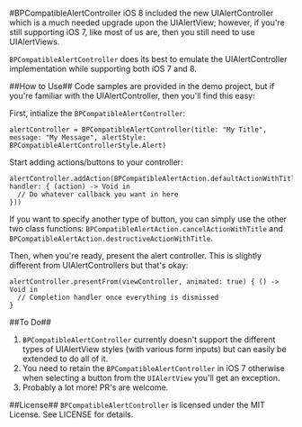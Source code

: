 #BPCompatibleAlertController
iOS 8 included the new UIAlertController which is a much needed upgrade upon the UIAlertView; however, if you're still supporting iOS 7, like most of us are, then you still need to use UIAlertViews.

`BPCompatibleAlertController` does its best to emulate the UIAlertController implementation while supporting both iOS 7 and 8.

##How to Use##
Code samples are provided in the demo project, but if you're familiar with the UIAlertController, then you'll find this easy:

First, intialize the `BPCompatibleAlertController`:
```
alertController = BPCompatibleAlertController(title: "My Title", message: "My Message", alertStyle: BPCompatibleAlertControllerStyle.Alert)
```

Start adding actions/buttons to your controller:
```
alertController.addAction(BPCompatibleAlertAction.defaultActionWithTitle("Default", handler: { (action) -> Void in
  // Do whatever callback you want in here
}))
```
If you want to specify another type of button, you can simply use the other two class functions: `BPCompatibleAlertAction.cancelActionWithTitle` and `BPCompatibleAlertAction.destructiveActionWithTitle`.

Then, when you're ready, present the alert controller. This is slightly different from UIAlertControllers but that's okay:
```
alertController.presentFrom(viewController, animated: true) { () -> Void in
  // Completion handler once everything is dismissed
}
```

##To Do##
1. `BPCompatibleAlertController` currently doesn't support the different types of UIAlertView styles (with various form inputs) but can easily be extended to do all of it.
2. You need to retain the `BPCompatibleAlertController` in iOS 7 otherwise when selecting a button from the `UIAlertView` you'll get an exception.
3. Probably a lot more! PR's are welcome.

##License##
`BPCompatibleAlertController` is licensed under the MIT License. See LICENSE for details.